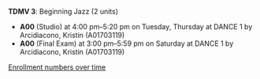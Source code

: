 **TDMV 3**: Beginning Jazz (2 units)

- **A00** (Studio) at 4:00 pm–5:20 pm on Tuesday, Thursday at DANCE 1 by Arcidiacono, Kristin (A01703119)
- **A00** (Final Exam) at 3:00 pm–5:59 pm on Saturday at DANCE 1 by Arcidiacono, Kristin (A01703119)

[Enrollment numbers over time](./TDMV3.tsv)
